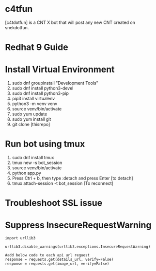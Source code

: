 # c4tfun
[c4tdotfun] is a CNT X bot that will post any new CNT created on snekdotfun.

# Redhat 9 Guide

# Install Virtual Environment 
1) sudo dnf groupinstall "Development Tools"
2) sudo dnf install python3-devel
3) sudo dnf install python3-pip
4) pip3 install virtualenv
5) python3 -m venv venv
6) source venv/bin/activate
7) sudo yum update
8) sudo yum install git
9) git clone [thisrepo]

# Run bot using tmux
1) sudo dnf install tmux
2) tmux new -s bot_session
3) source venv/bin/activate
4) python app.py
5) Press Ctrl + b, then type :detach and press Enter [to detach]
6) tmux attach-session -t bot_session [To reconnect]

# Troubleshoot SSL issue

# Suppress InsecureRequestWarning
```
import urllib3

urllib3.disable_warnings(urllib3.exceptions.InsecureRequestWarning)

#add below code to each api url request
response = requests.get(details_url, verify=False)
response = requests.get(image_url, verify=False)
```


